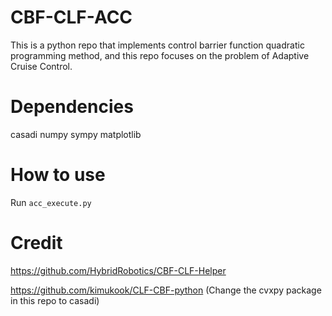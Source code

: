 # CBF-CLF-ACC
This is a python repo that implements control barrier function quadratic programming method, and this repo focuses on the problem of Adaptive Cruise Control.

# Dependencies
casadi
numpy
sympy
matplotlib

# How to use
Run ``acc_execute.py``

# Credit
https://github.com/HybridRobotics/CBF-CLF-Helper

https://github.com/kimukook/CLF-CBF-python (Change the cvxpy package in this repo to casadi)
